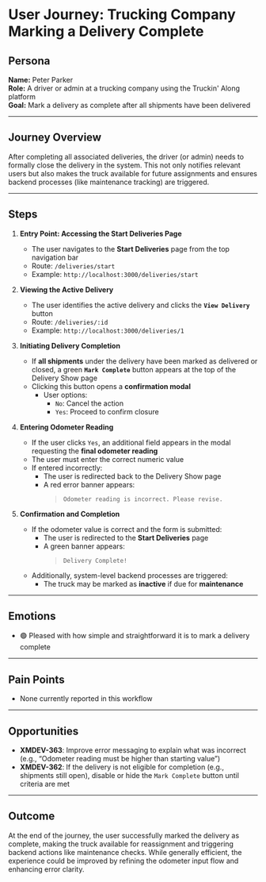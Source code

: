 # User Journey: Trucking Company Marking a Delivery Complete

## Persona

**Name:** Peter Parker  
**Role:** A driver or admin at a trucking company using the Truckin' Along platform  
**Goal:** Mark a delivery as complete after all shipments have been delivered

---

## Journey Overview

After completing all associated deliveries, the driver (or admin) needs to formally close the delivery in the system. This not only notifies relevant users but also makes the truck available for future assignments and ensures backend processes (like maintenance tracking) are triggered.

---

## Steps

1. **Entry Point: Accessing the Start Deliveries Page**

   - The user navigates to the **Start Deliveries** page from the top navigation bar
   - Route: `/deliveries/start`
   - Example: `http://localhost:3000/deliveries/start`

2. **Viewing the Active Delivery**

   - The user identifies the active delivery and clicks the **`View Delivery`** button
   - Route: `/deliveries/:id`
   - Example: `http://localhost:3000/deliveries/1`

3. **Initiating Delivery Completion**

   - If **all shipments** under the delivery have been marked as delivered or closed, a green **`Mark Complete`** button appears at the top of the Delivery Show page
   - Clicking this button opens a **confirmation modal**
     - User options:
       - `No`: Cancel the action
       - `Yes`: Proceed to confirm closure

4. **Entering Odometer Reading**

   - If the user clicks `Yes`, an additional field appears in the modal requesting the **final odometer reading**
   - The user must enter the correct numeric value
   - If entered incorrectly:
     - The user is redirected back to the Delivery Show page
     - A red error banner appears:
       > `Odometer reading is incorrect. Please revise.`

5. **Confirmation and Completion**

   - If the odometer value is correct and the form is submitted:
     - The user is redirected to the **Start Deliveries** page
     - A green banner appears:
       > `Delivery Complete!`
   - Additionally, system-level backend processes are triggered:
     - The truck may be marked as **inactive** if due for **maintenance**

---

## Emotions

- 🟢 Pleased with how simple and straightforward it is to mark a delivery complete

---

## Pain Points

- None currently reported in this workflow

---

## Opportunities

- **XMDEV-363**: Improve error messaging to explain what was incorrect (e.g., “Odometer reading must be higher than starting value”)
- **XMDEV-362**: If the delivery is not eligible for completion (e.g., shipments still open), disable or hide the `Mark Complete` button until criteria are met

---

## Outcome

At the end of the journey, the user successfully marked the delivery as complete, making the truck available for reassignment and triggering backend actions like maintenance checks. While generally efficient, the experience could be improved by refining the odometer input flow and enhancing error clarity.

